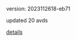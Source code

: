 version: 2023112618-eb71

updated 20 avds

[details](https://github.com/0x74f917491bfa7ebfa379/ali_avd_db/blob/master/change_log/2023/11/26/18/eb71.txt)